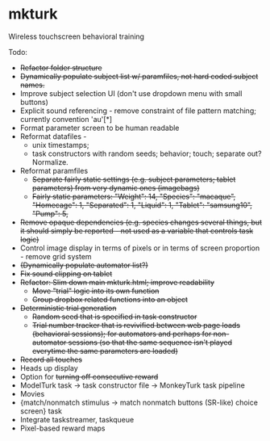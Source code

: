 # mkturk
Wireless touchscreen behavioral training

Todo: 
* ~~Refactor folder structure~~
* ~~Dynamically populate subject list w/ paramfiles, not hard coded subject names.~~
* Improve subject selection UI (don't use dropdown menu with small buttons)
* Explicit sound referencing - remove constraint of file pattern matching; currently convention 'au'[*]
* Format parameter screen to be human readable 
* Reformat datafiles - 
    * unix timestamps; 
    * task constructors with random seeds; behavior; touch; separate out? Normalize.
* Reformat paramfiles
    * ~~Separate fairly static settings (e.g. subject parameters; tablet parameters) from very dynamic ones (imagebags)~~
    * ~~Fairly static parameters: "Weight": 14,
     "Species": "macaque",
     "Homecage": 1,
     "Separated": 1,
     "Liquid": 1,
     "Tablet": "samsung10",
     "Pump": 5,~~
* ~~Remove opaque dependencies (e.g. species changes several things, but it should simply be reported - not used as a variable that controls task logic)~~
* Control image display in terms of pixels or in terms of screen proportion - remove grid system 
* ~~(Dynamically populate automator list?)~~
* ~~Fix sound clipping on tablet~~
* ~~Refactor: Slim down main mkturk.html; improve readability~~
    * ~~Move "trial" logic into its own function~~
    * ~~Group dropbox related functions into an object~~
* ~~Deterministic trial generation~~ 
    * ~~Random seed that is specified in task constructor~~ 
    * ~~Trial number tracker that is revivified between web page loads (behavioral sessions); for automators and perhaps for non-automator sessions (so that the same sequence isn't played everytime the same parameters are loaded)~~
* ~~Record all touches~~
* Heads up display
* Option for ~~turning off consecutive reward~~
* ModelTurk task -> task constructor file -> MonkeyTurk task pipeline
* Movies 
* {match/nonmatch stimulus -> match nonmatch buttons (SR-like) choice screen} task 
* Integrate taskstreamer, taskqueue 
* Pixel-based reward maps